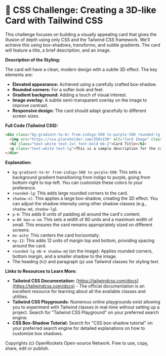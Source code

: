 # 🐞 CSS Challenge:  Creating a 3D-like Card with Tailwind CSS


This challenge focuses on building a visually appealing card that gives the illusion of depth using only CSS and the Tailwind CSS framework.  We'll achieve this using box-shadows, transforms, and subtle gradients.  The card will feature a title, a brief description, and an image.

**Description of the Styling:**

The card will have a clean, modern design with a subtle 3D effect.  The key elements are:

* **Elevated appearance:** Achieved using a carefully crafted box-shadow.
* **Rounded corners:**  For a softer look and feel.
* **Gradient background:** Adding a touch of visual interest.
* **Image overlay:** A subtle semi-transparent overlay on the image to improve contrast.
* **Responsive design:**  The card should adapt gracefully to different screen sizes.

**Full Code (Tailwind CSS):**

```html
<div class="bg-gradient-to-br from-indigo-500 to-purple-500 rounded-lg shadow-xl p-6 w-80 max-w-sm mx-auto my-12">
  <img src="https://via.placeholder.com/350x150" alt="Card Image" class="rounded-lg mb-4 shadow-md">
  <h2 class="text-white text-2xl font-bold mb-2">Card Title</h2>
  <p class="text-white text-lg">This is a sample description for the card.  It can be expanded to include more details as needed.  The use of Tailwind CSS makes styling quick and easy.</p>
</div>
```

**Explanation:**

* `bg-gradient-to-br from-indigo-500 to-purple-500`: This sets a background gradient transitioning from indigo to purple, going from bottom-right to top-left. You can customize these colors to your preference.
* `rounded-lg`: This adds large rounded corners to the card.
* `shadow-xl`: This applies a large box-shadow, creating the 3D effect.  You can adjust the shadow intensity using other shadow classes (e.g., `shadow-md`, `shadow-lg`).
* `p-6`: This adds 6 units of padding all around the card's content.
* `w-80 max-w-sm`: This sets a width of 80 units and a maximum width of small. This ensures the card remains appropriately sized on different screens.
* `mx-auto`: This centers the card horizontally.
* `my-12`: This adds 12 units of margin top and bottom, providing spacing around the card.
* `rounded-lg mb-4 shadow-md` (on the image): Applies rounded corners, bottom margin, and a smaller shadow to the image.
* The heading (`h2`) and paragraph (`p`) use Tailwind classes for styling text.


**Links to Resources to Learn More:**

* **Tailwind CSS Documentation:** [https://tailwindcss.com/docs](https://tailwindcss.com/docs) -  The official documentation is an excellent resource for learning about all the available classes and utilities.
* **Tailwind CSS Playgrounds:**  Numerous online playgrounds exist allowing you to experiment with Tailwind classes in real-time without setting up a project.  Search for "Tailwind CSS Playground" on your preferred search engine.
* **CSS Box-Shadow Tutorial:** Search for "CSS box-shadow tutorial" on your preferred search engine for detailed explanations on how to customize box shadows.


Copyrights (c) OpenRockets Open-source Network. Free to use, copy, share, edit or publish.


